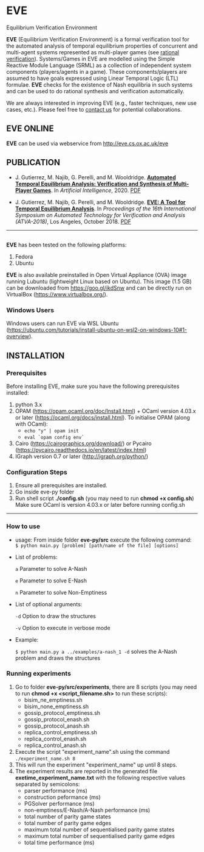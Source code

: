 # EVE
Equilibrium Verification Environment

__EVE__ (Equilibrium Verification Environment) is a formal verification tool for the automated analysis of temporal equilibrium properties of concurrent and multi-agent systems represented as multi-player games (see [rational verification](https://link.springer.com/article/10.1007/s10489-021-02658-y)). Systems/Games in EVE are modelled using the Simple Reactive Module Language (SRML) as a collection of independent system components (players/agents in a game). These components/players are assumed to have goals expressed using Linear Temporal Logic (LTL) formulae. __EVE__ checks for the existence of Nash equilibria in such systems and can be used to do rational synthesis and verification automatically.

We are always interested in improving EVE (e.g., faster techniques, new use cases, etc.). Please feel free to [contact us](mailto:m.najib@hw.ac.uk) for potential collaborations.

## EVE ONLINE
__EVE__ can be used via webservice from http://eve.cs.ox.ac.uk/eve

## PUBLICATION
- J. Gutierrez, M. Najib, G. Perelli, and M. Wooldridge. [__Automated Temporal Equilibrium Analysis: Verification and Synthesis of Multi-Player Games__](https://doi.org/10.1016/j.artint.2020.103353). In *Artificial Intelligence*, 2020. [PDF](aij20.pdf)

- J. Gutierrez, M. Najib, G. Perelli, and M. Wooldridge. [__EVE: A Tool for Temporal Equilibrium Analysis__](https://doi.org/10.1007/978-3-030-01090-4_35). In *Proceedings of the 16th International Symposium on Automated Technology for Verification and Analysis (ATVA-2018)*, Los Angeles, October 2018. [PDF](atva18.pdf)
***

## 
__EVE__ has been tested on the following platforms:
1. Fedora
2. Ubuntu

__EVE__ is also available preinstalled in Open Virtual Appliance (OVA) image running Lubuntu (lightweight Linux based on Ubuntu). This image (1.5 GB) can be downloaded from https://goo.gl/ikdSnw and can be directly run on VirtualBox (https://www.virtualbox.org/).

### Windows Users
Windows users can run EVE via WSL Ubuntu (https://ubuntu.com/tutorials/install-ubuntu-on-wsl2-on-windows-10#1-overview).

## INSTALLATION

### Prerequisites
Before installing EVE, make sure you have the following prerequisites installed:
1. python 3.x
2. OPAM  (https://opam.ocaml.org/doc/Install.html) + OCaml version 4.03.x or later (https://ocaml.org/docs/install.html).
   To initialise OPAM (along with OCaml):
   	- `echo "y" | opam init`
	- ``eval `opam config env` ``		
3. Cairo (https://cairographics.org/download/) or Pycairo (https://pycairo.readthedocs.io/en/latest/index.html)
4. IGraph version 0.7 or later (http://igraph.org/python/)

### Configuration Steps
1. Ensure all prerequisites are installed.
2. Go inside eve-py folder
3. Run shell script **./config.sh** (you may need to run **chmod +x config.sh**)
   Make sure OCaml is version 4.03.x or later before running config.sh
***   

### How to use
- usage:
From inside folder **eve-py/src** execute the following command:
` $ python main.py [problem] [path/name of the file] [options]`

- List of problems:
   
   `a` 	 Parameter to solve A-Nash
   
   `e` 	 Parameter to solve E-Nash
   
   `n` 	 Parameter to solve Non-Emptiness
   
- List of optional arguments:
   
   `-d`	 Option to draw the structures
   
   `-v` Option to execute in verbose mode

- Example:

   `$ python main.py a ../examples/a-nash_1 -d` solves the A-Nash problem and draws the structures
   
### Running experiments
1. Go to folder **eve-py/src/experiments**, there are 8 scripts (you may need to run **chmod +x <script_filename.sh>** to run these scripts):
	+ bisim_ne_emptiness.sh
	+ bisim_none_emptiness.sh
	+ gossip_protocol_emptiness.sh
	+ gossip_protocol_enash.sh
	+ gossip_protocol_anash.sh
	+ replica_control_emptiness.sh
	+ replica_control_enash.sh
	+ replica_control_anash.sh
2. Execute the script "experiment_name".sh using the command `./experiment_name.sh 8`
3. This will run the experiment "experiment_name" up until 8 steps.
4. The experiment results are reported in the generated file **exetime_experiment_name.txt** with the following respective values separated by semicolons:
	+ parser performance (ms)
	+ construction peformance (ms)
	+ PGSolver performance (ms)
	+ non-emptiness/E-Nash/A-Nash performance (ms)
	+ total number of parity game states
	+ total number of parity game edges
	+ maximum total number of sequentialised parity game states
	+ maximum total number of sequentialised parity game edges
	+ total time performance (ms)
